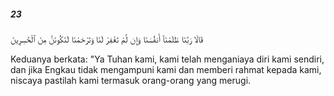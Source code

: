 ##### 23

<span class="ayah">قَالَا رَبَّنَا ظَلَمْنَآ أَنفُسَنَا وَإِن لَّمْ تَغْفِرْ لَنَا وَتَرْحَمْنَا لَنَكُونَنَّ مِنَ ٱلْخَٰسِرِينَ</span>

<span class="ayah_translation">Keduanya berkata: "Ya Tuhan kami, kami telah menganiaya diri kami sendiri, dan jika Engkau tidak mengampuni kami dan memberi rahmat kepada kami, niscaya pastilah kami termasuk orang-orang yang merugi.</span>
